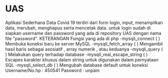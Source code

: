 # UAS
Aplikasi Sederhana Data Covid 19 terdiri dari form login, input, menampilkan data, merubah, menghapus serta mencetak data. untuk login sudah di siapkan username dan password yang ada di repository UAS dengan nama file "password".  KETERANGAN Fungsi yang ada di php -mysqli_connect ( ) Membuka koneksi baru ke server MySQL -mysqli_fetch_array ( ) Mengambil hasil baris sebagai asosiatif , array numerik , atau keduanya -mysqli_query ( ) Melakukan query terhadap database -mysqli_real_escape_string ( ) Escapes karakter khusus dalam string untuk digunakan dalam pernyataan SQL -mysqli_select_db ( ) Mengubah database default untuk koneksi
Username/No.hp : 450541
Password : unpam
